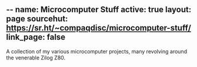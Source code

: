 --
name: Microcomputer Stuff
active: true
layout: page
sourcehut: https://sr.ht/~compaqdisc/microcomputer-stuff/
link_page: false
---
A collection of my various microcomputer projects, many revolving around the venerable Zilog Z80.
